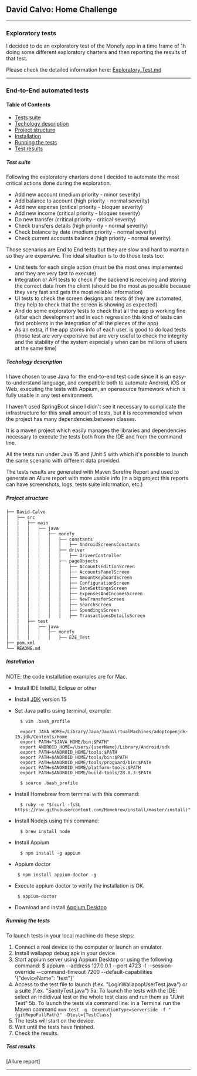 ## David Calvo: Home Challenge

-------------------------------------------------------------------------------------------------

### Exploratory tests

I decided to do an exploratory test of the Monefy app in a time frame of 1h doing some different exploratory charters and then reporting the results of that test.

Please check the detailed information here: [Exploratory_Test.md](../main/src/test/java/monefy/Exploratory_Test.md)


-------------------------------------------------------------------------------------------------

### End-to-End automated tests

#### Table of Contents
- [Tests suite](#tests-suite)
- [Techology description](#techology-description)
- [Project structure](#project-structure)
- [Installation](#installation)
- [Running the tests](#running-the-tests)
- [Test results](#test-results)


##### Test suite

Following the exploratory charters done I decided to automate the most critical actions done during the exploration.
- Add new account (medium priority - minor severity)
- Add balance to account (high priority - normal severity)
- Add new expense (critical priority - bloquer severity)
- Add new income (critical priority - bloquer severity)
- Do new transfer (critical priority - critical severity)
- Check transfers details (high priority - normal severity)
- Check balance by date (medium priority - normal severity)
- Check current accounts balance (high priority - normal severity)

Those scenarios are End to End tests but they are slow and hard to mantain so they are expensive.
The ideal situation is to do those tests too:
- Unit tests for each single action (must be the most ones implemented and they are very fast to execute)
- Integration or API tests to check if the backend is receiving and storing the correct data from the client (should be the most as possible because they very fast and gets the most reliable information) 
- UI tests to check the screen designs and texts (if they are automated, they help to check that the screen is showing as expected)
- And do some exploratory tests to check that all the app is working fine (after each development and in each regression this kind of tests can find problems in the integration of all the pieces of the app)
- As an extra, if the app stores info of each user, is good to do load tests (those test are very expensive but are very useful to check the integrity and the stability of the system especially when can be millions of users at the same time)  


##### Techology description

I have chosen to use Java for the end-to-end test code since it is an easy-to-understand language, and compatible both to automate Android, iOS or Web, executing the tests with Appium, an opensource framework which is fully usable in any test environment.

I haven't used SpringBoot since I didn't see it necessary to complicate the infrastructure for this small amount of tests, but it is recommended when the project has many dependencies between classes.

It is a maven project which easily manages the libraries and dependencies necessary to execute the tests both from the IDE and from the command line.

All the tests run under Java 15 and jUnit 5 with which it's possible to launch the same scenario with different data provided.

The tests results are generated with Maven Surefire Report and used to generate an Allure report with more usable info (in a big project this reports can have screenshots, logs, tests suite information, etc.)


##### Project structure

```bash
├── David-Calvo
│   ├── src
│   │   ├── main
│   │   │   ├── java
│   │   │   │   ├── monefy
│   │   │   │   │   ├── constants
│   │   │   │   │   │   ├── AndroidScreensConstants
│   │   │   │   │   ├── driver
│   │   │   │   │   │   ├── DriverController
│   │   │   │   │   ├── pageObjects
│   │   │   │   │   │   ├── AccountsEditionScreen
│   │   │   │   │   │   ├── AccountsPanelScreen
│   │   │   │   │   │   ├── AmountKeyboardScreen
│   │   │   │   │   │   ├── ConfigurationScreen
│   │   │   │   │   │   ├── DateSettingsScreen
│   │   │   │   │   │   ├── ExpensesAndIncomesScreen
│   │   │   │   │   │   ├── NewTransferScreen
│   │   │   │   │   │   ├── SearchScreen
│   │   │   │   │   │   ├── SpendingsScreen
│   │   │   │   │   │   ├── TransactionsDetailsScreen
│   │   ├── test
│   │   │   ├── java
│   │   │   │   ├── monefy
│   │   │   │   │   ├── E2E_Test
├── pom.xml
└── README.md 
```


##### Installation

NOTE: the code installation examples are for Mac.
 
- Install IDE IntelliJ, Eclipse or other
- Install [JDK](https://www.oracle.com/java/technologies/javase-downloads.html) version 15
- Set Java paths using terminal, example:
    
        $ vim .bash_profile
    
        export JAVA_HOME=/Library/Java/JavaVirtualMachines/adoptopenjdk-15.jdk/Contents/Home
        export PATH="$JAVA_HOME/bin:$PATH"
        export ANDROID_HOME=/Users/{userName}/Library/Android/sdk
        export PATH=$ANDROID_HOME/tools:$PATH
        export PATH=$ANDROID_HOME/tools/bin:$PATH
        export PATH=$ANDROID_HOME/tools/proguard/bin:$PATH
        export PATH=$ANDROID_HOME/platform-tools:$PATH
        export PATH=$ANDROID_HOME/build-tools/28.0.3:$PATH
        
        $ source .bash_profile
        
- Install Homebrew from terminal with this command:
        
        $ ruby -e "$(curl -fsSL https://raw.githubusercontent.com/Homebrew/install/master/install)"
    
- Install Nodejs using this command:
       
        $ brew install node
        
- Install Appium

        $ npm install -g appium
        
 - Appium doctor
 
        $ npm install appium-doctor -g
        
 - Execute appium doctor to verify the installation is OK.
 
        $ appium-doctor
        
 -  Download and install [Appium Desktop](https://github.com/appium/appium-desktop/releases/) 
 

##### Running the tests

To launch tests in your local machine do these steps:
1. Connect a real device to the computer or launch an emulator. 
2. Install wallapop debug apk in your device
3. Start appium server using Appium Desktop or using the following command:
        $ appium --address 127.0.0.1 --port 4723 -l --session-override --command-timeout 7200 --default-capabilities '{"deviceName": "test"}'     
4. Access to the test file to launch (f.ex. "LoginWallapopUserTest.java") or a suite (f.ex. "SanityTest.java")
5a. To launch the tests with the IDE: select an indidivual test or the whole test class and run them as "JUnit Test"
5b. To launch the tests via command line: in a Terminal run the Maven command `mvn test -q -DexecutionType=serverside -f "{gitRepoFullPath}" -Dtest={TestClass}`
6. The tests will start on the device.
7. Wait until the tests have finished.
8. Check the results.


##### Test results

[Allure report]


-------------------------------------------------------------------------------------------------

